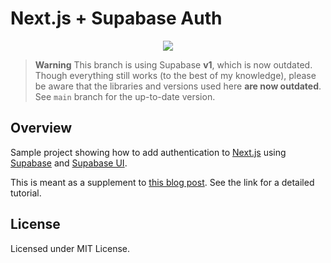 # Next.js + Supabase Auth

<p align="center">
  <img src="https://www.misha.wtf/_next/image?url=%2Fblog%2Fnextjs-supabase-auth%2Fcover.png&w=640&q=100" />
</p>

> **Warning**
> This branch is using Supabase **v1**, which is now outdated.
> Though everything still works (to the best of my knowledge), please be aware that the
> libraries and versions used here **are now outdated**. See `main` branch for the up-to-date version.

## Overview

Sample project showing how to add authentication to [Next.js](https://nextjs.org/) using [Supabase](https://www.supabase.io/)
and [Supabase UI](https://ui.supabase.io/).

This is meant as a supplement to [this blog post](https://misha.wtf/blog/nextjs-supabase-auth).
See the link for a detailed tutorial.

## License

Licensed under MIT License.
